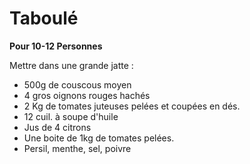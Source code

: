 # Taboulé

**Pour 10-12 Personnes**

Mettre dans une grande jatte :
  * 500g de couscous moyen
  * 4 gros oignons rouges hachés
  * 2 Kg de tomates juteuses pelées et coupées en dés.
  * 12 cuil. à soupe d'huile
  * Jus de 4 citrons
  * Une boite de 1kg de tomates pelées.
  * Persil, menthe, sel, poivre

